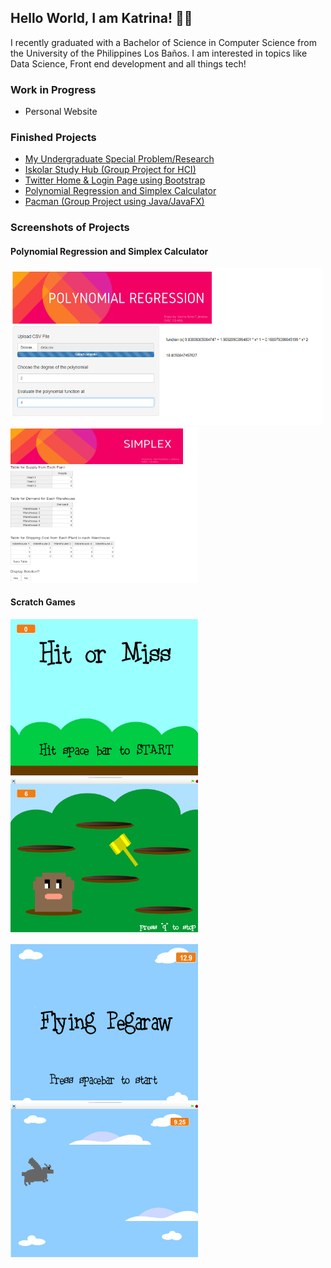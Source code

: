 ## Hello World, I am Katrina! :woman_technologist:

I recently graduated with a Bachelor of Science in Computer Science from the University of the Philippines Los Baños. I am interested in topics like Data Science, Front end development and all things tech!

### Work in Progress       
   * Personal Website
 
     
### Finished Projects
   * [My Undergraduate Special Problem/Research](https://github.com/krtjimenea/sp_journalformat/blob/main/JIMENEA_SP_AuthoExam_Paper.pdf/ "AuthoExam: A Browser Extension with MFA for Proctoring Online Exams")  
   * [Iskolar Study Hub (Group Project for HCI)](https://iskolar-study-hub-project.netlify.app/ "Iskolar Study Hub")  
   * [Twitter Home & Login Page using Bootstrap](https://github.com/krtjimenea/exercise-1-twitter-bootstrap/ "Twitter Home & Login Page using Bootstrap")            
   * [Polynomial Regression and Simplex Calculator](https://jimenea-cs150-project.shinyapps.io/HomePage/ "Polynomial Regression and Simplex Calculator") 
   * [Pacman (Group Project using Java/JavaFX)](https://github.com/krtjimenea/CMSC-22-PACMAN-FINAL-PROJECT "Pacman Game (Group Project using Java/JavaFX")    
 
 
     
### Screenshots of Projects
 
   #### Polynomial Regression and Simplex Calculator
   <img src="https://github.com/krtjimenea/krtjimenea/blob/main/Picture1.png" width="500" height="250"><img src="https://github.com/krtjimenea/krtjimenea/blob/main/Picture2.png" width="300" height="250">

   #### Scratch Games
   <img src="https://github.com/krtjimenea/krtjimenea/blob/main/Picture7.png" width="300" height="250"> <img src="https://github.com/krtjimenea/krtjimenea/blob/main/Picture8.png" width="300" height="250">
   
   <img src="https://github.com/krtjimenea/krtjimenea/blob/main/Picture9.png" width="300" height="250"> <img src="https://github.com/krtjimenea/krtjimenea/blob/main/Picture10.png" width="300" height="250">
